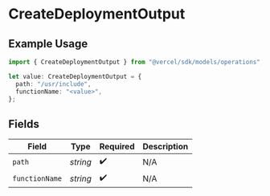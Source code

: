 # CreateDeploymentOutput

## Example Usage

```typescript
import { CreateDeploymentOutput } from "@vercel/sdk/models/operations";

let value: CreateDeploymentOutput = {
  path: "/usr/include",
  functionName: "<value>",
};
```

## Fields

| Field              | Type               | Required           | Description        |
| ------------------ | ------------------ | ------------------ | ------------------ |
| `path`             | *string*           | :heavy_check_mark: | N/A                |
| `functionName`     | *string*           | :heavy_check_mark: | N/A                |